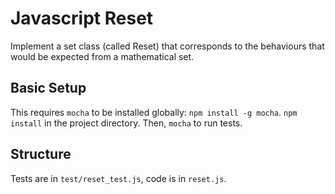 # Javascript Reset

Implement a set class (called Reset) that corresponds to the behaviours that would be expected from a mathematical set.

## Basic Setup

This requires `mocha` to be installed globally: `npm install -g mocha`.
`npm install` in the project directory.
Then, `mocha` to run tests.

## Structure

Tests are in `test/reset_test.js`, code is in `reset.js`.
